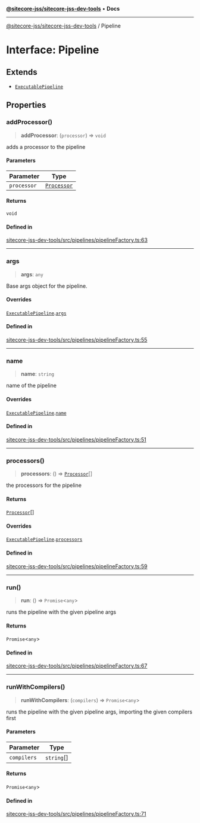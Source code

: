 [**@sitecore-jss/sitecore-jss-dev-tools**](../README.md) • **Docs**

***

[@sitecore-jss/sitecore-jss-dev-tools](../README.md) / Pipeline

# Interface: Pipeline

## Extends

- [`ExecutablePipeline`](ExecutablePipeline.md)

## Properties

### addProcessor()

> **addProcessor**: (`processor`) => `void`

adds a processor to the pipeline

#### Parameters

| Parameter | Type |
| ------ | ------ |
| `processor` | [`Processor`](Processor.md) |

#### Returns

`void`

#### Defined in

[sitecore-jss-dev-tools/src/pipelines/pipelineFactory.ts:63](https://github.com/Sitecore/jss/blob/b543e221483be0d7e4e3ae7b76785619d291d2d3/packages/sitecore-jss-dev-tools/src/pipelines/pipelineFactory.ts#L63)

***

### args

> **args**: `any`

Base args object for the pipeline.

#### Overrides

[`ExecutablePipeline`](ExecutablePipeline.md).[`args`](ExecutablePipeline.md#args)

#### Defined in

[sitecore-jss-dev-tools/src/pipelines/pipelineFactory.ts:55](https://github.com/Sitecore/jss/blob/b543e221483be0d7e4e3ae7b76785619d291d2d3/packages/sitecore-jss-dev-tools/src/pipelines/pipelineFactory.ts#L55)

***

### name

> **name**: `string`

name of the pipeline

#### Overrides

[`ExecutablePipeline`](ExecutablePipeline.md).[`name`](ExecutablePipeline.md#name)

#### Defined in

[sitecore-jss-dev-tools/src/pipelines/pipelineFactory.ts:51](https://github.com/Sitecore/jss/blob/b543e221483be0d7e4e3ae7b76785619d291d2d3/packages/sitecore-jss-dev-tools/src/pipelines/pipelineFactory.ts#L51)

***

### processors()

> **processors**: () => [`Processor`](Processor.md)[]

the processors for the pipeline

#### Returns

[`Processor`](Processor.md)[]

#### Overrides

[`ExecutablePipeline`](ExecutablePipeline.md).[`processors`](ExecutablePipeline.md#processors)

#### Defined in

[sitecore-jss-dev-tools/src/pipelines/pipelineFactory.ts:59](https://github.com/Sitecore/jss/blob/b543e221483be0d7e4e3ae7b76785619d291d2d3/packages/sitecore-jss-dev-tools/src/pipelines/pipelineFactory.ts#L59)

***

### run()

> **run**: () => `Promise`\<`any`\>

runs the pipeline with the given pipeline args

#### Returns

`Promise`\<`any`\>

#### Defined in

[sitecore-jss-dev-tools/src/pipelines/pipelineFactory.ts:67](https://github.com/Sitecore/jss/blob/b543e221483be0d7e4e3ae7b76785619d291d2d3/packages/sitecore-jss-dev-tools/src/pipelines/pipelineFactory.ts#L67)

***

### runWithCompilers()

> **runWithCompilers**: (`compilers`) => `Promise`\<`any`\>

runs the pipeline with the given pipeline args, importing the given compilers first

#### Parameters

| Parameter | Type |
| ------ | ------ |
| `compilers` | `string`[] |

#### Returns

`Promise`\<`any`\>

#### Defined in

[sitecore-jss-dev-tools/src/pipelines/pipelineFactory.ts:71](https://github.com/Sitecore/jss/blob/b543e221483be0d7e4e3ae7b76785619d291d2d3/packages/sitecore-jss-dev-tools/src/pipelines/pipelineFactory.ts#L71)
